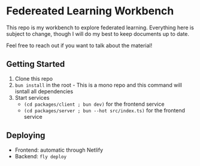 # Federeated Learning Workbench

This repo is my workbench to explore federated learning. Everything here is
subject to change, though I will do my best to keep documents up to date.

Feel free to reach out if you want to talk about the material!

## Getting Started

1. Clone this repo
2. `bun install` in the root - This is a mono repo and this command will isntall all dependencies
3. Start services
   - `(cd packages/client ; bun dev)` for the frontend service
   - `(cd packages/server ; bun --hot src/index.ts)` for the frontend service

## Deploying

- Frontend: automatic through Netlify
- Backend: `fly deploy`
